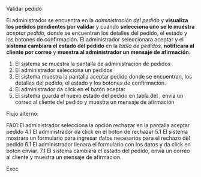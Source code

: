 Validar pedido

El administrador se encuentra en la *administración del pedido* y **visualiza los pedidos pendientes por validar** y cuando **selecciona uno se le muestra** *aceptar pedido*, donde se encuentran los detalles del pedido, el estado y los botones de confirmación. El administrador seleccionara aceptar y el **sistema cambiara el estado del pedido** en la *tabla de pedidos*, **notificara al cliente por correo** y **muestra al administrador un mensaje de afirmación**.

1. El sistema se muestra la pantalla de administración de pedidos
2. El administrador selecciona un pedidos
3. El sistema muestra la pantalla aceptar pedido donde se encuentran, los detalles del pedido, el estado y los botones de confirmación.
4. El administrador da click en el botón aceptar
5. El sistema guarda el nuevo estado del pedido en tabla del , envía un correo al cliente del pedido y muestra un mensaje de afirmación

Flujo alterno:

FA01:El administrador selecciona la opción rechazar en la pantalla aceptar pedido
	4.1 El administrador da click en el botón de rechazar
	5.1 El sistema mostrara un formulario para ingresar datos necesarios para el rechazo del pedido
	6.1 El administrador llenara el formulario con los datos y da click en boton enviar.
	7.1 El sistema cambiara el estado del pedido, envia un correo al cliente y muestra un mensaje de afirmacion.

Exec